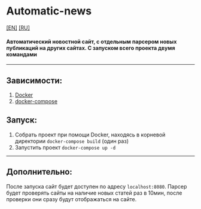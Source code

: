# Automatic-news
[[EN]](README.md) [[RU]](README_RU.md)
#### Автоматический новостной сайт, с отдельным парсером новых публикаций на других сайтах. С запуском всего проекта двумя командами
****
## Зависимости:
1. [Docker](https://www.docker.com/)
1. [docker-compose](https://github.com/docker/compose)
## Запуск:
1. Собрать проект при помощи Docker, находясь в корневой директории `docker-compose build` (один раз)
1. Запустить проект `docker-compose up -d`
****
## Дополнительно:
После запуска сайт будет доступен по адресу `localhost:8080`. Парсер будет проверять сайты на наличие новых статей раз в 10мин, после проверки они сразу будут отображаться на сайте.